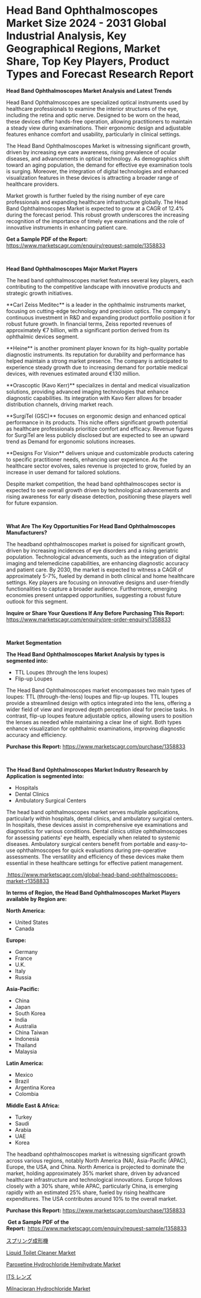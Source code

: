 <p><h1>Head Band Ophthalmoscopes Market Size 2024 - 2031 Global Industrial Analysis, Key Geographical Regions, Market Share, Top Key Players, Product Types and Forecast Research Report</h1></p><p><strong>Head Band Ophthalmoscopes Market Analysis and Latest Trends</strong></p>
<p><p>Head Band Ophthalmoscopes are specialized optical instruments used by healthcare professionals to examine the interior structures of the eye, including the retina and optic nerve. Designed to be worn on the head, these devices offer hands-free operation, allowing practitioners to maintain a steady view during examinations. Their ergonomic design and adjustable features enhance comfort and usability, particularly in clinical settings.</p><p>The Head Band Ophthalmoscopes Market is witnessing significant growth, driven by increasing eye care awareness, rising prevalence of ocular diseases, and advancements in optical technology. As demographics shift toward an aging population, the demand for effective eye examination tools is surging. Moreover, the integration of digital technologies and enhanced visualization features in these devices is attracting a broader range of healthcare providers. </p><p>Market growth is further fueled by the rising number of eye care professionals and expanding healthcare infrastructure globally. The Head Band Ophthalmoscopes Market is expected to grow at a CAGR of 12.4% during the forecast period. This robust growth underscores the increasing recognition of the importance of timely eye examinations and the role of innovative instruments in enhancing patient care.</p></p>
<p><strong>Get a Sample PDF of the Report:&nbsp;</strong> <a href="https://www.marketscagr.com/enquiry/request-sample/1358833">https://www.marketscagr.com/enquiry/request-sample/1358833</a></p>
<p>&nbsp;</p>
<p><strong>Head Band Ophthalmoscopes Major Market Players</strong></p>
<p><p>The head band ophthalmoscopes market features several key players, each contributing to the competitive landscape with innovative products and strategic growth initiatives.</p><p>**Carl Zeiss Meditec** is a leader in the ophthalmic instruments market, focusing on cutting-edge technology and precision optics. The company's continuous investment in R&D and expanding product portfolio position it for robust future growth. In financial terms, Zeiss reported revenues of approximately €7 billion, with a significant portion derived from its ophthalmic devices segment.</p><p>**Heine** is another prominent player known for its high-quality portable diagnostic instruments. Its reputation for durability and performance has helped maintain a strong market presence. The company is anticipated to experience steady growth due to increasing demand for portable medical devices, with revenues estimated around €130 million.</p><p>**Orascoptic (Kavo Kerr)** specializes in dental and medical visualization solutions, providing advanced imaging technologies that enhance diagnostic capabilities. Its integration with Kavo Kerr allows for broader distribution channels, driving market reach. </p><p>**SurgiTel (GSC)** focuses on ergonomic design and enhanced optical performance in its products. This niche offers significant growth potential as healthcare professionals prioritize comfort and efficacy. Revenue figures for SurgiTel are less publicly disclosed but are expected to see an upward trend as Demand for ergonomic solutions increases.</p><p>**Designs For Vision** delivers unique and customizable products catering to specific practitioner needs, enhancing user experience. As the healthcare sector evolves, sales revenue is projected to grow, fueled by an increase in user demand for tailored solutions.</p><p>Despite market competition, the head band ophthalmoscopes sector is expected to see overall growth driven by technological advancements and rising awareness for early disease detection, positioning these players well for future expansion.</p></p>
<p>&nbsp;</p>
<p><strong>What Are The Key Opportunities For Head Band Ophthalmoscopes Manufacturers?</strong></p>
<p><p>The headband ophthalmoscopes market is poised for significant growth, driven by increasing incidences of eye disorders and a rising geriatric population. Technological advancements, such as the integration of digital imaging and telemedicine capabilities, are enhancing diagnostic accuracy and patient care. By 2030, the market is expected to witness a CAGR of approximately 5-7%, fueled by demand in both clinical and home healthcare settings. Key players are focusing on innovative designs and user-friendly functionalities to capture a broader audience. Furthermore, emerging economies present untapped opportunities, suggesting a robust future outlook for this segment.</p></p>
<p><strong>Inquire or Share Your Questions If Any Before Purchasing This Report:</strong> <a href="https://www.marketscagr.com/enquiry/pre-order-enquiry/1358833">https://www.marketscagr.com/enquiry/pre-order-enquiry/1358833</a></p>
<p>&nbsp;</p>
<p><strong>Market Segmentation</strong></p>
<p><strong>The Head Band Ophthalmoscopes Market Analysis by types is segmented into:</strong></p>
<p><ul><li>TTL Loupes (through the lens loupes)</li><li>Flip-up Loupes</li></ul></p>
<p><p>The Head Band Ophthalmoscopes market encompasses two main types of loupes: TTL (through-the-lens) loupes and flip-up loupes. TTL loupes provide a streamlined design with optics integrated into the lens, offering a wider field of view and improved depth perception ideal for precise tasks. In contrast, flip-up loupes feature adjustable optics, allowing users to position the lenses as needed while maintaining a clear line of sight. Both types enhance visualization for ophthalmic examinations, improving diagnostic accuracy and efficiency.</p></p>
<p><strong>Purchase this Report:&nbsp;</strong><a href="https://www.marketscagr.com/purchase/1358833">https://www.marketscagr.com/purchase/1358833</a></p>
<p>&nbsp;</p>
<p><strong>The Head Band Ophthalmoscopes Market Industry Research by Application is segmented into:</strong></p>
<p><ul><li>Hospitals</li><li>Dental Clinics</li><li>Ambulatory Surgical Centers</li></ul></p>
<p><p>The head band ophthalmoscopes market serves multiple applications, particularly within hospitals, dental clinics, and ambulatory surgical centers. In hospitals, these devices assist in comprehensive eye examinations and diagnostics for various conditions. Dental clinics utilize ophthalmoscopes for assessing patients' eye health, especially when related to systemic diseases. Ambulatory surgical centers benefit from portable and easy-to-use ophthalmoscopes for quick evaluations during pre-operative assessments. The versatility and efficiency of these devices make them essential in these healthcare settings for effective patient management.</p></p>
<p><a href="https://www.marketscagr.com/global-head-band-ophthalmoscopes-market-r1358833">&nbsp;https://www.marketscagr.com/global-head-band-ophthalmoscopes-market-r1358833</a></p>
<p><strong>In terms of Region, the Head Band Ophthalmoscopes Market Players available by Region are:</strong></p>
<p>
    <p> <strong> North America: </strong>
        <ul>
            <li>United States</li>
            <li>Canada</li>
        </ul>
        </p> 
    <p> <strong> Europe: </strong>
        <ul>
            <li>Germany</li>
            <li>France</li>
            <li>U.K.</li>
            <li>Italy</li>
            <li>Russia</li>
        </ul>
        </p> 
    <p> <strong> Asia-Pacific: </strong>
        <ul>
            <li>China</li>
            <li>Japan</li>
            <li>South Korea</li>
            <li>India</li>
            <li>Australia</li>
            <li>China Taiwan</li>
            <li>Indonesia</li>
            <li>Thailand</li>
            <li>Malaysia</li>
        </ul>
        </p> 
    <p> <strong> Latin America: </strong>
        <ul>
            <li>Mexico</li>
            <li>Brazil</li>
            <li>Argentina Korea</li>
            <li>Colombia</li>
        </ul>
        </p> 
    <p> <strong> Middle East & Africa: </strong>
        <ul>
            <li>Turkey</li>
            <li>Saudi</li>
            <li>Arabia</li>
            <li>UAE</li>
            <li>Korea</li>
        </ul>
    </p>
    </p>
<p><p>The headband ophthalmoscopes market is witnessing significant growth across various regions, notably North America (NA), Asia-Pacific (APAC), Europe, the USA, and China. North America is projected to dominate the market, holding approximately 35% market share, driven by advanced healthcare infrastructure and technological innovations. Europe follows closely with a 30% share, while APAC, particularly China, is emerging rapidly with an estimated 25% share, fueled by rising healthcare expenditures. The USA contributes around 10% to the overall market.</p></p>
<p><strong>Purchase this Report: </strong><a href="https://www.marketscagr.com/purchase/1358833">https://www.marketscagr.com/purchase/1358833</a></p>
<p>&nbsp;<strong>Get a Sample PDF of the Report:&nbsp;&nbsp;</strong><a href="https://www.marketscagr.com/enquiry/request-sample/1358833">https://www.marketscagr.com/enquiry/request-sample/1358833</a></p>
<p><strong></strong></p>
<p><p><a href="https://medium.com/@janrona788520/spring-forming-machine-market-%E3%81%AE%E3%82%B0%E3%83%AD%E3%83%BC%E3%83%90%E3%83%AB%E5%B8%82%E5%A0%B4%E6%A6%82%E8%A6%81%E3%81%AF-%E4%B8%96%E7%95%8C%E3%81%8A%E3%82%88%E3%81%B3%E4%B8%BB%E8%A6%81%E5%B8%82%E5%A0%B4%E3%81%AB%E3%81%8A%E3%81%91%E3%82%8B%E6%A5%AD%E7%95%8C%E3%81%AB%E5%BD%B1%E9%9F%BF%E3%82%92%E4%B8%8E%E3%81%88%E3%82%8B%E4%B8%BB%E8%A6%81%E3%81%AA%E3%83%88%E3%83%AC%E3%83%B3%E3%83%89%E3%81%AB%E3%81%A4%E3%81%84%E3%81%A6-%E7%8B%AC%E8%87%AA%E3%81%AE%E8%A6%96%E7%82%B9%E3%82%92%E6%8F%90%E4%BE%9B%E3%81%97%E3%81%BE%E3%81%99-3763d41dd244">スプリング成形機</a></p><p><a href="https://www.linkedin.com/pulse/liquid-toilet-cleaner-market-size-growing-cagr-54-report-covers-1tnwe?trackingId=9WF8x96xSc6Ea0ISCxRhxQ%3D%3D">Liquid Toilet Cleaner Market</a></p><p><a href="https://issuu.com/reportprime-2/docs/paroxetine-hydrochloride-hemihydrat_f34db7de35edb9">Paroxetine Hydrochloride Hemihydrate Market</a></p><p><a href="https://medium.com/@janrona788520/its-lens-market-%E3%81%AF-%E3%82%B3%E3%82%B9%E3%83%88%E7%AE%A1%E7%90%86%E3%81%A8%E5%8A%B9%E7%8E%87%E5%90%91%E4%B8%8A%E3%82%92%E5%84%AA%E5%85%88%E3%81%97%E3%81%BE%E3%81%99-%E3%81%95%E3%82%89%E3%81%AB-%E5%A0%B1%E5%91%8A%E6%9B%B8%E3%81%AF%E5%B8%82%E5%A0%B4%E3%81%AE%E9%9C%80%E8%A6%81%E9%9D%A2%E3%81%A8%E4%BE%9B%E7%B5%A6%E9%9D%A2%E3%81%AE%E4%B8%A1%E6%96%B9%E3%82%92%E3%82%AB%E3%83%90%E3%83%BC%E3%81%97%E3%81%A6%E3%81%84%E3%81%BE%E3%81%99-its-lens-%E5%B8%82%E5%A0%B4%E3%81%AF-2024-%E3%81%8B%E3%82%89-14-9-8e338f52f49d">ITS レンズ</a></p><p><a href="https://issuu.com/reportprime-2/docs/milnacipran-hydrochloride-market-si_287a8135784035">Milnacipran Hydrochloride Market</a></p></p>